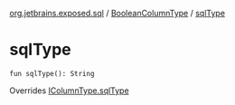 [org.jetbrains.exposed.sql](../index.md) / [BooleanColumnType](index.md) / [sqlType](.)

# sqlType

`fun sqlType(): String`

Overrides [IColumnType.sqlType](../-i-column-type/sql-type.md)


